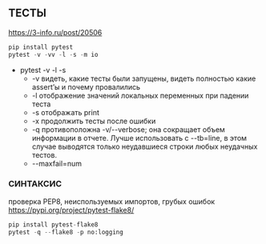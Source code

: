 ## ТЕСТЫ

https://3-info.ru/post/20506

```python
pip install pytest
pytest -v -vv -l -s -m io
```
* pytest -v -l -s
    * -v видеть, какие тесты были запущены, видеть полностью какие assert’ы и почему провалились
    * -l отображение значений локальных переменных при падении теста
    * -s отображать print
    * -x продолжить тесты после ошибки
    * -q противоположна -v/--verbose; она сокращает объем информации в отчете. Лучше использовать с --tb=line, в этом случае выводятся только неудавшиеся строки любых неудачных тестов.
    * --maxfail=num

### СИНТАКСИС
проверка PEP8, неиспользуемых импортов, грубых ошибок
https://pypi.org/project/pytest-flake8/
```python
pip install pytest-flake8
pytest -q --flake8 -p no:logging
```


